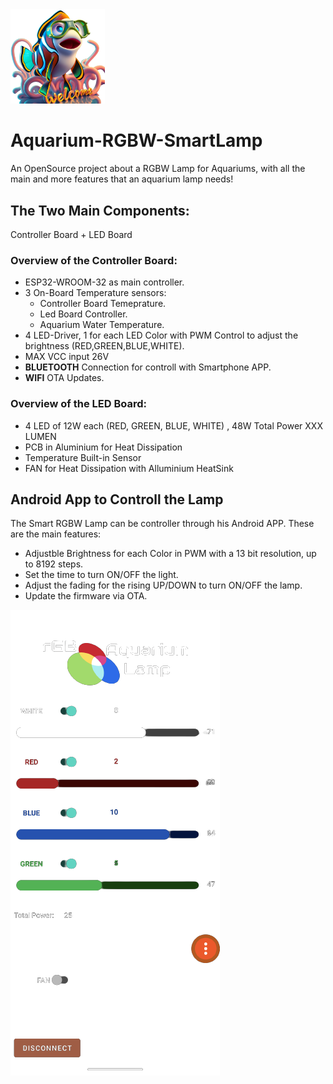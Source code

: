 <div style="image-align: center;">
    <img width="30%" src="/welcome.png">
</div>

# Aquarium-RGBW-SmartLamp
An OpenSource project about a RGBW Lamp for Aquariums, with all the main and more features that an aquarium lamp needs!


## The Two Main Components:
Controller Board + LED Board

### Overview of the Controller Board:
- ESP32-WROOM-32 as main controller.
- 3 On-Board Temperature sensors:
  - Controller Board Temeprature.
  - Led Board Controller.
  - Aquarium Water Temperature.
- 4 LED-Driver, 1 for each LED Color with PWM Control to adjust the brightness (RED,GREEN,BLUE,WHITE).
- MAX VCC input 26V
- **BLUETOOTH** Connection for controll with Smartphone APP.
- **WIFI** OTA Updates.

### Overview of the LED Board:
- 4 LED of 12W each (RED, GREEN, BLUE, WHITE) , 48W Total Power XXX LUMEN
- PCB in Aluminium for Heat Dissipation
- Temperature Built-in Sensor
- FAN for Heat Dissipation with Alluminium HeatSink
  
## Android App to Controll the Lamp
The Smart RGBW Lamp can be controller through his Android APP. These are the main features:
- Adjustble Brightness for each Color in PWM with a 13 bit resolution, up to 8192 steps.
- Set the time to turn ON/OFF the light.
- Adjust the fading for the rising UP/DOWN to turn ON/OFF the lamp.
- Update the firmware via OTA.

![My Image](src/image1.jpg)
